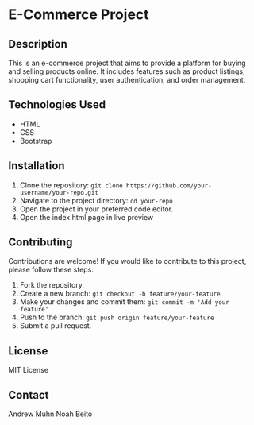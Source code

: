 # E-Commerce Project

## Description

This is an e-commerce project that aims to provide a platform for buying and selling products online. It includes features such as product listings, shopping cart functionality, user authentication, and order management.

## Technologies Used

- HTML
- CSS
- Bootstrap

## Installation

1. Clone the repository: `git clone https://github.com/your-username/your-repo.git`
2. Navigate to the project directory: `cd your-repo`
3. Open the project in your preferred code editor.
4. Open the index.html page in live preview

## Contributing

Contributions are welcome! If you would like to contribute to this project, please follow these steps:

1. Fork the repository.
2. Create a new branch: `git checkout -b feature/your-feature`
3. Make your changes and commit them: `git commit -m 'Add your feature'`
4. Push to the branch: `git push origin feature/your-feature`
5. Submit a pull request.

## License

MIT License

## Contact

Andrew Muhn
Noah Beito